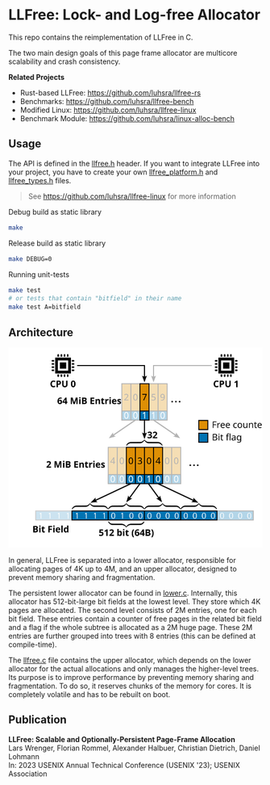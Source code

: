 # LLFree: Lock- and Log-free Allocator

This repo contains the reimplementation of LLFree in C.

The two main design goals of this page frame allocator are multicore scalability and crash consistency.

**Related Projects**
- Rust-based LLFree: https://github.com/luhsra/llfree-rs
- Benchmarks: https://github.com/luhsra/llfree-bench
- Modified Linux: https://github.com/luhsra/llfree-linux
- Benchmark Module: https://github.com/luhsra/linux-alloc-bench


## Usage

The API is defined in the [llfree.h](src/llfree.h) header.
If you want to integrate LLFree into your project, you have to create your own [llfree_platform.h](std/llfree_platform.h) and [llfree_types.h](std/llfree_types.h) files.

> See https://github.com/luhsra/llfree-linux for more information

Debug build as static library
```sh
make
```

Release build as static library
```sh
make DEBUG=0
```

Running unit-tests
```sh
make test
# or tests that contain "bitfield" in their name
make test A=bitfield
```

## Architecture

<div style="text-align:center">

![LLFree Architecture](fig/llfree-arch.svg)

</div>

In general, LLFree is separated into a lower allocator, responsible for allocating pages of 4K up to 4M, and an upper allocator, designed to prevent memory sharing and fragmentation.

The persistent lower allocator can be found in [lower.c](src/lower.c).
Internally, this allocator has 512-bit-large bit fields at the lowest level.
They store which 4K pages are allocated.
The second level consists of 2M entries, one for each bit field. These entries contain a counter of free pages in the related bit field and a flag if the whole subtree is allocated as a 2M huge page.
These 2M entries are further grouped into trees with 8 entries (this can be defined at compile-time).

The [llfree.c](src/llfree.c) file contains the upper allocator, which depends on the lower allocator for the actual allocations and only manages the higher-level trees.
Its purpose is to improve performance by preventing memory sharing and fragmentation.
To do so, it reserves chunks of the memory for cores.
It is completely volatile and has to be rebuilt on boot.

## Publication

**LLFree: Scalable and Optionally-Persistent Page-Frame Allocation**<br>
Lars Wrenger, Florian Rommel, Alexander Halbuer, Christian Dietrich, Daniel Lohmann<br>
In: 2023 USENIX Annual Technical Conference (USENIX '23); USENIX Association
